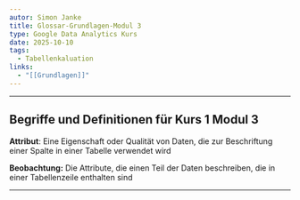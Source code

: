 ```yaml
---
autor: Simon Janke
title: Glossar-Grundlagen-Modul 3
type: Google Data Analytics Kurs
date: 2025-10-10
tags:
  - Tabellenkaluation
links:
  - "[[Grundlagen]]"
---
```

---

## **Begriffe und Definitionen für Kurs 1 Modul 3**

**Attribut**: Eine Eigenschaft oder Qualität von Daten, die zur Beschriftung einer Spalte in einer Tabelle verwendet wird

**Beobachtung:** Die Attribute, die einen Teil der Daten beschreiben, die in einer Tabellenzeile enthalten sind

---
